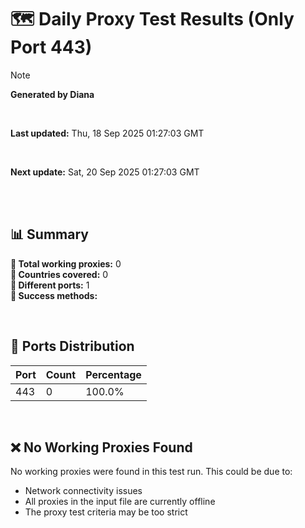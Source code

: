 # 🗺️ Daily Proxy Test Results (Only Port 443)

> [!NOTE]
>
> **Generated by Diana**
>
> <br/>
>
> **Last updated:** Thu, 18 Sep 2025 01:27:03 GMT
>
> <br/>
>
> **Next update:** Sat, 20 Sep 2025 01:27:03 GMT
>
> <br/>
>

</br>

## 📊 Summary

**🔹 Total working proxies:** 0  
**🔹 Countries covered:** 0  
**🔹 Different ports:** 1  
**🔹 Success methods:** 

<br/>

## 🔌 Ports Distribution

| Port | Count | Percentage |
|------|-------|------------|
| 443  | 0     | 100.0%     |

<br/>

## ❌ No Working Proxies Found

No working proxies were found in this test run. This could be due to:

- Network connectivity issues
- All proxies in the input file are currently offline
- The proxy test criteria may be too strict

